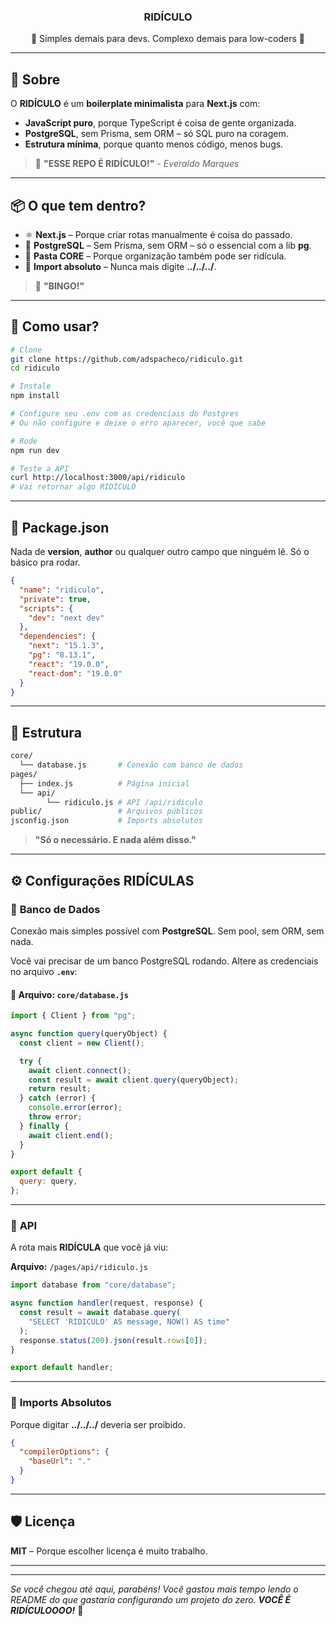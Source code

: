 <p align="center">  
    <h3 align="center">RIDÍCULO</h3>  
</p>

<p align="center">  
  🚀 Simples demais para devs. Complexo demais para low-coders 🤯  
</p>

---

## 🤔 **Sobre**

O **RIDÍCULO** é um **boilerplate minimalista** para **Next.js** com:

- **JavaScript puro**, porque TypeScript é coisa de gente organizada.
- **PostgreSQL**, sem Prisma, sem ORM – só SQL puro na coragem.
- **Estrutura mínima**, porque quanto menos código, menos bugs.

> 🎤 **"ESSE REPO É RIDÍCULO!"** - _Everaldo Marques_

---

## 📦 **O que tem dentro?**

- ⚛️ **Next.js** – Porque criar rotas manualmente é coisa do passado.
- 🐘 **PostgreSQL** – Sem Prisma, sem ORM – só o essencial com a lib **pg**.
- 📁 **Pasta CORE** – Porque organização também pode ser ridícula.
- 🔄 **Import absoluto** – Nunca mais digite **../../../**.

> 🎤 **"BINGO!"**

---

## 🚀 **Como usar?**

```bash
# Clone
git clone https://github.com/adspacheco/ridiculo.git
cd ridiculo

# Instale
npm install

# Configure seu .env com as credenciais do Postgres
# Ou não configure e deixe o erro aparecer, você que sabe

# Rode
npm run dev

# Teste a API
curl http://localhost:3000/api/ridiculo
# Vai retornar algo RIDÍCULO
```

---

## 📄 **Package.json**

Nada de **version**, **author** ou qualquer outro campo que ninguém lê. Só o básico pra rodar.

```json
{
  "name": "ridiculo",
  "private": true,
  "scripts": {
    "dev": "next dev"
  },
  "dependencies": {
    "next": "15.1.3",
    "pg": "8.13.1",
    "react": "19.0.0",
    "react-dom": "19.0.0"
  }
}
```

---

## 📂 **Estrutura**

```bash
core/
  └── database.js       # Conexão com banco de dados
pages/
  ├── index.js          # Página inicial
  └── api/
        └── ridiculo.js # API /api/ridiculo
public/                 # Arquivos públicos
jsconfig.json           # Imports absolutos
```

> **"Só o necessário. E nada além disso."**

---

## ⚙️ **Configurações RIDÍCULAS**

### 🐘 **Banco de Dados**

Conexão mais simples possível com **PostgreSQL**. Sem pool, sem ORM, sem nada.

Você vai precisar de um banco PostgreSQL rodando. Altere as credenciais no arquivo **`.env`**:

#### 📄 **Arquivo: `core/database.js`**

```javascript
import { Client } from "pg";

async function query(queryObject) {
  const client = new Client();

  try {
    await client.connect();
    const result = await client.query(queryObject);
    return result;
  } catch (error) {
    console.error(error);
    throw error;
  } finally {
    await client.end();
  }
}

export default {
  query: query,
};
```

---

### 🚀 **API**

A rota mais **RIDÍCULA** que você já viu:

**Arquivo:** `/pages/api/ridiculo.js`

```javascript
import database from "core/database";

async function handler(request, response) {
  const result = await database.query(
    "SELECT 'RIDICULO' AS message, NOW() AS time"
  );
  response.status(200).json(result.rows[0]);
}

export default handler;
```

---

### 🔄 **Imports Absolutos**

Porque digitar **../../../** deveria ser proibido.

```json
{
  "compilerOptions": {
    "baseUrl": "."
  }
}
```

---

## 🛡️ **Licença**

**MIT** – Porque escolher licença é muito trabalho.

---

<hr class="solid">  
<i>Se você chegou até aqui, parabéns! Você gastou mais tempo lendo o README do que gastaria configurando um projeto do zero. <b>VOCÊ É RIDÍCULOOOO!</b></i> 🎉
